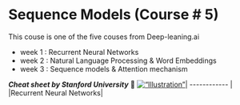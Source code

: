 # Sequence Models (Course # 5)
This couse is one of the five couses from Deep-leaning.ai
- week 1 : Recurrent Neural Networks
- week 2 : Natural Language Processing & Word Embeddings
- week 3 : Sequence models & Attention mechanism


***Cheat sheet by Stanford University*** :evergreen_tree:
<a href="https://github.com/afshinea/stanford-cs-230-deep-learning/blob/master/en/cheatsheet-recurrent-neural-networks.pdf"><img src="https://stanford.edu/~shervine/teaching/cs-230/illustrations/cover/en-002.png?" alt=“Illustration” width=“280px”/></a>| 
------------ | 
|Recurrent Neural Networks|

